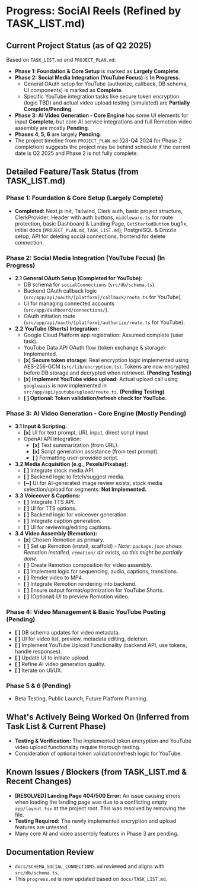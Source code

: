 # Progress: SociAI Reels (Refined by TASK_LIST.md)

## Current Project Status (as of Q2 2025)

Based on `TASK_LIST.md` and `PROJECT_PLAN.md`:
*   **Phase 1: Foundation & Core Setup** is marked as **Largely Complete**.
*   **Phase 2: Social Media Integration (YouTube Focus)** is **In Progress**.
    *   General OAuth setup for YouTube (authorize, callback, DB schema, UI components) is marked as **Complete**.
    *   Specific YouTube integration tasks like secure token encryption (logic TBD) and actual video upload testing (simulated) are **Partially Complete/Pending**.
*   **Phase 3: AI Video Generation - Core Engine** has some UI elements for input **Complete**, but core AI service integrations and full Remotion video assembly are mostly **Pending**.
*   **Phases 4, 5, 6** are largely **Pending**.
*   The project timeline from `PROJECT_PLAN.md` (Q3-Q4 2024 for Phase 2 completion) suggests the project may be behind schedule if the current date is Q2 2025 and Phase 2 is not fully complete.

## Detailed Feature/Task Status (from TASK_LIST.md)

### Phase 1: Foundation & Core Setup (Largely Complete)
*   **Completed:** Next.js init, Tailwind, Clerk auth, basic project structure, ClerkProvider, Header with auth buttons, `middleware.ts` for route protection, basic Dashboard & Landing Page, `GetStartedButton` bugfix, initial docs (`PROJECT_PLAN.md`, `TASK_LIST.md`), PostgreSQL & Drizzle setup, API for deleting social connections, frontend for delete connection.

### Phase 2: Social Media Integration (YouTube Focus) (In Progress)
*   **2.1 General OAuth Setup (Completed for YouTube):**
    *   DB schema for `socialConnections` (`src/db/schema.ts`).
    *   Backend OAuth callback logic (`src/app/api/oauth/[platform]/callback/route.ts` for YouTube).
    *   UI for managing connected accounts (`src/app/dashboard/connections/`).
    *   OAuth initiation route (`src/app/api/oauth/[platform]/authorize/route.ts` for YouTube).
*   **2.2 YouTube (Shorts) Integration:**
    *   Google Cloud Platform app registration: Assumed complete (user task).
    *   YouTube Data API OAuth flow (token exchange & storage): Implemented.
    *   **[x] Secure token storage:** Real encryption logic implemented using AES-256-GCM (`src/lib/encryption.ts`). Tokens are now encrypted before DB storage and decrypted when retrieved. **(Pending Testing)**
    *   **[x] Implement YouTube video upload:** Actual upload call using `googleapis` is now implemented in `src/app/api/youtube/upload/route.ts`. **(Pending Testing)**
    *   **[ ] Optional: Token validation/refresh check for YouTube.**

### Phase 3: AI Video Generation - Core Engine (Mostly Pending)
*   **3.1 Input & Scripting:**
    *   **[x]** UI for text prompt, URL input, direct script input.
    *   OpenAI API Integration:
        *   **[x]** Text summarization (from URL).
        *   **[x]** Script generation assistance (from text prompt).
        *   **[ ]** Formatting user-provided script.
*   **3.2 Media Acquisition (e.g., Pexels/Pixabay):**
    *   **[ ]** Integrate stock media API.
    *   **[ ]** Backend logic to fetch/suggest media.
    *   **[~]** UI for AI-generated image review exists; stock media selection/upload for segments: **Not Implemented.**
*   **3.3 Voiceover & Captions:**
    *   **[ ]** Integrate TTS API.
    *   **[ ]** UI for TTS options.
    *   **[ ]** Backend logic for voiceover generation.
    *   **[ ]** Integrate caption generation.
    *   **[ ]** UI for reviewing/editing captions.
*   **3.4 Video Assembly (Remotion):**
    *   **[x]** Chosen Remotion as primary.
    *   **[ ]** Set up Remotion (install, scaffold) - *Note: `package.json` shows Remotion installed, `remotion/` dir exists, so this might be partially done.*
    *   **[ ]** Create Remotion composition for video assembly.
    *   **[ ]** Implement logic for sequencing, audio, captions, transitions.
    *   **[ ]** Render video to MP4.
    *   **[ ]** Integrate Remotion rendering into backend.
    *   **[ ]** Ensure output format/optimization for YouTube Shorts.
    *   **[ ]** (Optional) UI to preview Remotion video.

### Phase 4: Video Management & Basic YouTube Posting (Pending)
*   **[ ]** DB schema updates for video metadata.
*   **[ ]** UI for video list, preview, metadata editing, deletion.
*   **[ ]** Implement YouTube Upload Functionality (backend API, use tokens, handle responses).
*   **[ ]** Update UI to initiate upload.
*   **[ ]** Refine AI video generation quality.
*   **[ ]** Iterate on UI/UX.

### Phase 5 & 6 (Pending)
*   Beta Testing, Public Launch, Future Platform Planning.

## What's Actively Being Worked On (Inferred from Task List & Current Phase)
*   **Testing & Verification:** The implemented token encryption and YouTube video upload functionality require thorough testing.
*   Consideration of optional token validation/refresh logic for YouTube.

## Known Issues / Blockers (from TASK_LIST.md & Recent Changes)
*   **[RESOLVED] Landing Page 404/500 Error:** An issue causing errors when loading the landing page was due to a conflicting empty `app/layout.tsx` at the project root. This was resolved by removing the file.
*   **Testing Required:** The newly implemented encryption and upload features are untested.
*   Many core AI and video assembly features in Phase 3 are pending.

## Documentation Review
*   `docs/SCHEMA_SOCIAL_CONNECTIONS.md` reviewed and aligns with `src/db/schema.ts`.
*   This `progress.md` is now updated based on `docs/TASK_LIST.md`.
